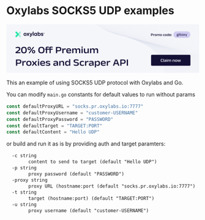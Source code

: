 # Oxylabs SOCKS5 UDP examples

[![Oxylabs promo code](https://raw.githubusercontent.com/oxylabs/product-integrations/refs/heads/master/Affiliate-Universal-1090x275.png)](https://oxylabs.go2cloud.org/aff_c?offer_id=7&aff_id=877&url_id=112)

This an example of using SOCKS5 UDP protocol with Oxylabs and Go.

You can modify `main.go` constants for default values to run without params 

```go
const defaultProxyURL = "socks.pr.oxylabs.io:7777"
const defaultProxyUsername = "customer-USERNAME"
const defaultProxyPassword = "PASSWORD"
const defaultTarget = "TARGET:PORT"
const defaultContent = "Hello UDP"
```

or build and run it as is by providing auth and target paramters:

```
  -c string
        content to send to target (default "Hello UDP")
  -p string
        proxy password (default "PASSWORD")
  -proxy string
        proxy URL (hostname:port (default "socks.pr.oxylabs.io:7777")
  -t string
        target (hostname:port) (default "TARGET:PORT")
  -u string
        proxy username (default "customer-USERNAME")
```

